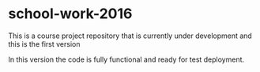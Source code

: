 # school-work-2016
This is a course project repository that is currently under development and this is the first version

In this version the code is fully functional and ready for test deployment.
